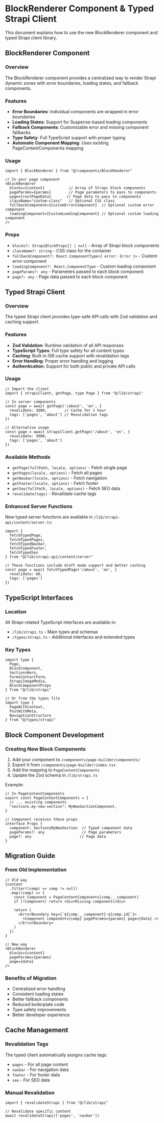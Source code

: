 # BlockRenderer Component & Typed Strapi Client

This document explains how to use the new BlockRenderer component and typed Strapi client library.

## BlockRenderer Component

### Overview
The BlockRenderer component provides a centralized way to render Strapi dynamic zones with error boundaries, loading states, and fallback components.

### Features
- **Error Boundaries**: Individual components are wrapped in error boundaries
- **Loading States**: Support for Suspense-based loading components  
- **Fallback Components**: Customizable error and missing component fallbacks
- **Type Safety**: Full TypeScript support with proper typing
- **Automatic Component Mapping**: Uses existing PageContentComponents mapping

### Usage

```tsx
import { BlockRenderer } from "@/components/BlockRenderer"

// In your page component
<BlockRenderer
  blocks={content}           // Array of Strapi block components
  pageParams={params}        // Page parameters to pass to components
  page={restPageData}       // Page data to pass to components
  className="custom-class"   // Optional CSS class
  fallbackComponent={CustomErrorComponent}  // Optional custom error component
  loadingComponent={CustomLoadingComponent} // Optional custom loading component
/>
```

### Props

- `blocks?: StrapiBlockProps[] | null` - Array of Strapi block components
- `className?: string` - CSS class for the container
- `fallbackComponent?: React.ComponentType<{ error: Error }>` - Custom error component
- `loadingComponent?: React.ComponentType` - Custom loading component
- `pageParams?: any` - Parameters passed to each block component
- `page?: any` - Page data passed to each block component

## Typed Strapi Client

### Overview
The typed Strapi client provides type-safe API calls with Zod validation and caching support.

### Features
- **Zod Validation**: Runtime validation of all API responses
- **TypeScript Types**: Full type safety for all content types
- **Caching**: Built-in ISR cache support with revalidation tags
- **Error Handling**: Proper error handling and logging
- **Authentication**: Support for both public and private API calls

### Usage

```tsx
// Import the client
import { strapiClient, getPage, type Page } from "@/lib/strapi"

// In server components
const page = await getPage('/about', 'en', {
  revalidate: 3600,        // Cache for 1 hour
  tags: ['pages', 'about'] // Revalidation tags
})

// Alternative usage
const page = await strapiClient.getPage('/about', 'en', {
  revalidate: 3600,
  tags: ['pages', 'about']
})
```

### Available Methods

- `getPage(fullPath, locale, options)` - Fetch single page
- `getPages(locale, options)` - Fetch all pages
- `getNavbar(locale, options)` - Fetch navigation
- `getFooter(locale, options)` - Fetch footer
- `getSeo(fullPath, locale, options)` - Fetch SEO data
- `revalidate(tags)` - Revalidate cache tags

### Enhanced Server Functions

New typed server functions are available in `/lib/strapi-api/content/server.ts`:

```tsx
import { 
  fetchTypedPage, 
  fetchTypedPages, 
  fetchTypedNavbar,
  fetchTypedFooter,
  fetchTypedSeo 
} from "@/lib/strapi-api/content/server"

// These functions include draft mode support and better caching
const page = await fetchTypedPage('/about', 'en', {
  revalidate: 60,
  tags: ['pages']
})
```

## TypeScript Interfaces

### Location
All Strapi-related TypeScript interfaces are available in:
- `/lib/strapi.ts` - Main types and schemas
- `/types/strapi.ts` - Additional interfaces and extended types

### Key Types

```tsx
import type {
  Page,
  BlockComponent,
  SectionsHero,
  FormsContactForm,
  StrapiImageMedia,
  BlockComponentProps
} from "@/lib/strapi"

// Or from the types file
import type {
  PageWithContext,
  PostWithMeta,
  NavigationStructure
} from "@/types/strapi"
```

## Block Component Development

### Creating New Block Components

1. Add your component to `/components/page-builder/components/`
2. Export it from `/components/page-builder/index.tsx`
3. Add the mapping to `PageContentComponents`
4. Update the Zod schema in `/lib/strapi.ts`

Example:
```tsx
// In PageContentComponents
export const PageContentComponents = {
  // ... existing components
  "sections.my-new-section": MyNewSectionComponent,
}

// Component receives these props
interface Props {
  component: SectionsMyNewSection  // Typed component data
  pageParams?: any                 // Page parameters
  page?: any                      // Page data
}
```

## Migration Guide

### From Old Implementation
```tsx
// Old way
{content
  .filter((comp) => comp != null)
  .map((comp) => {
    const Component = PageContentComponents[comp.__component]
    if (!Component) return <div>Missing component</div>
    
    return (
      <ErrorBoundary key={`${comp.__component}-${comp.id}`}>
        <Component component={comp} pageParams={params} page={data} />
      </ErrorBoundary>
    )
  })
}

// New way
<BlockRenderer
  blocks={content}
  pageParams={params}
  page={data}
/>
```

### Benefits of Migration
- Centralized error handling
- Consistent loading states
- Better fallback components
- Reduced boilerplate code
- Type safety improvements
- Better developer experience

## Cache Management

### Revalidation Tags
The typed client automatically assigns cache tags:
- `pages` - For all page content
- `navbar` - For navigation data
- `footer` - For footer data
- `seo` - For SEO data

### Manual Revalidation
```tsx
import { revalidateStrapi } from "@/lib/strapi"

// Revalidate specific content
await revalidateStrapi(['pages', 'navbar'])
```